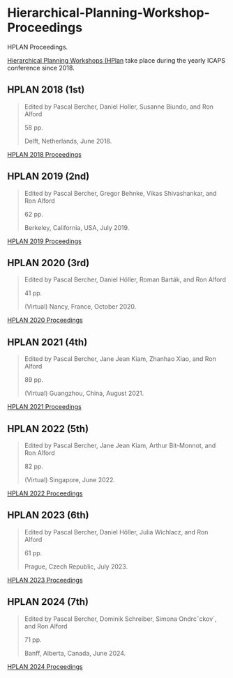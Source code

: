 # Hierarchical-Planning-Workshop-Proceedings

HPLAN Proceedings.

[Hierarchical Planning Workshops (HPlan](https://hierarchical-task.net/hplan) take place during the yearly ICAPS conference since 2018.

## HPLAN 2018 (1st)
> Edited by Pascal Bercher, Daniel Holler, Susanne Biundo, and Ron Alford
>
> 58 pp.
>
> Delft, Netherlands, June 2018.

[HPLAN 2018 Proceedings](https://github.com/PCfVW/Hierarchical-Planning-Workshop-Proceedings/blob/main/2018HierarchicalPlanningWorkshopProceedings.pdf)

## HPLAN 2019 (2nd)
> Edited by Pascal Bercher, Gregor Behnke, Vikas Shivashankar, and Ron Alford
>
> 62 pp.
>
> Berkeley, California, USA, July 2019.

[HPLAN 2019 Proceedings](https://github.com/PCfVW/Hierarchical-Planning-Workshop-Proceedings/blob/main/2019HierarchicalPlanningWorkshopProceedings.pdf)

## HPLAN 2020 (3rd)
> Edited by Pascal Bercher, Daniel Höller, Roman Barták, and Ron Alford
>
> 41 pp.
>
> (Virtual) Nancy, France, October 2020.

[HPLAN 2020 Proceedings](https://github.com/PCfVW/Hierarchical-Planning-Workshop-Proceedings/blob/main/2020HierarchicalPlanningWorkshopProceedings.pdf)

## HPLAN 2021 (4th)
> Edited by Pascal Bercher, Jane Jean Kiam, Zhanhao Xiao, and Ron Alford
>
> 89 pp.
>
> (Virtual) Guangzhou, China, August 2021.

[HPLAN 2021 Proceedings](https://github.com/PCfVW/Hierarchical-Planning-Workshop-Proceedings/blob/main/2021HierarchicalPlanningProceedings.pdf)

## HPLAN 2022 (5th)
> Edited by Pascal Bercher, Jane Jean Kiam, Arthur Bit-Monnot, and Ron Alford
>
> 82 pp.
>
> (Virtual) Singapore, June 2022.

[HPLAN 2022 Proceedings](https://github.com/PCfVW/Hierarchical-Planning-Workshop-Proceedings/blob/main/2022HierarchicelPlanningWorkshopProceedings.pdf)

## HPLAN 2023 (6th)
> Edited by Pascal Bercher, Daniel Höller, Julia Wichlacz, and Ron Alford
>
> 61 pp.
>
> Prague, Czech Republic, July 2023.

[HPLAN 2023 Proceedings](https://github.com/PCfVW/Hierarchical-Planning-Workshop-Proceedings/blob/main/2023HierarchicalPlanningWorkshopProceedings.pdf)

## HPLAN 2024 (7th)
> Edited by Pascal Bercher, Dominik Schreiber, Simona Ondrcˇckov´, and Ron Alford
>
> 71 pp.
>
> Banff, Alberta, Canada, June 2024.

[HPLAN 2024 Proceedings](https://github.com/PCfVW/Hierarchical-Planning-Workshop-Proceedings/blob/main/2024HierarchicalPlanningWorkshopProceedings.pdf)

